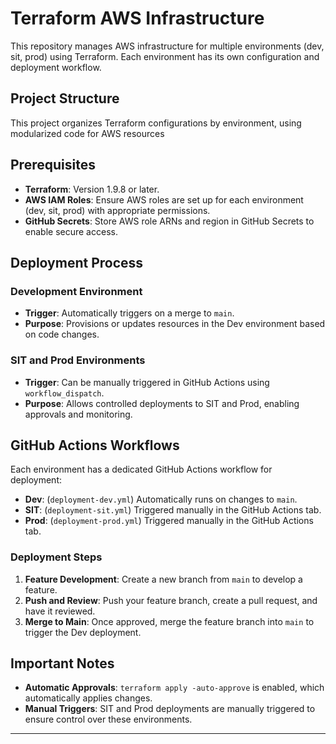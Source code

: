 # Terraform AWS Infrastructure

This repository manages AWS infrastructure for multiple environments (dev, sit, prod) using Terraform. Each environment has its own configuration and deployment workflow.

## Project Structure

This project organizes Terraform configurations by environment, using modularized code for AWS resources 

## Prerequisites

- **Terraform**: Version 1.9.8 or later.
- **AWS IAM Roles**: Ensure AWS roles are set up for each environment (dev, sit, prod) with appropriate permissions.
- **GitHub Secrets**: Store AWS role ARNs and region in GitHub Secrets to enable secure access.

## Deployment Process

### Development Environment

- **Trigger**: Automatically triggers on a merge to `main`.
- **Purpose**: Provisions or updates resources in the Dev environment based on code changes.

### SIT and Prod Environments

- **Trigger**: Can be manually triggered in GitHub Actions using `workflow_dispatch`.
- **Purpose**: Allows controlled deployments to SIT and Prod, enabling approvals and monitoring.

## GitHub Actions Workflows

Each environment has a dedicated GitHub Actions workflow for deployment:

- **Dev**: (`deployment-dev.yml`) Automatically runs on changes to `main`.
- **SIT**: (`deployment-sit.yml`) Triggered manually in the GitHub Actions tab.
- **Prod**: (`deployment-prod.yml`) Triggered manually in the GitHub Actions tab.

### Deployment Steps

1. **Feature Development**: Create a new branch from `main` to develop a feature.
2. **Push and Review**: Push your feature branch, create a pull request, and have it reviewed.
3. **Merge to Main**: Once approved, merge the feature branch into `main` to trigger the Dev deployment.

## Important Notes

- **Automatic Approvals**: `terraform apply -auto-approve` is enabled, which automatically applies changes.
- **Manual Triggers**: SIT and Prod deployments are manually triggered to ensure control over these       environments.

---



